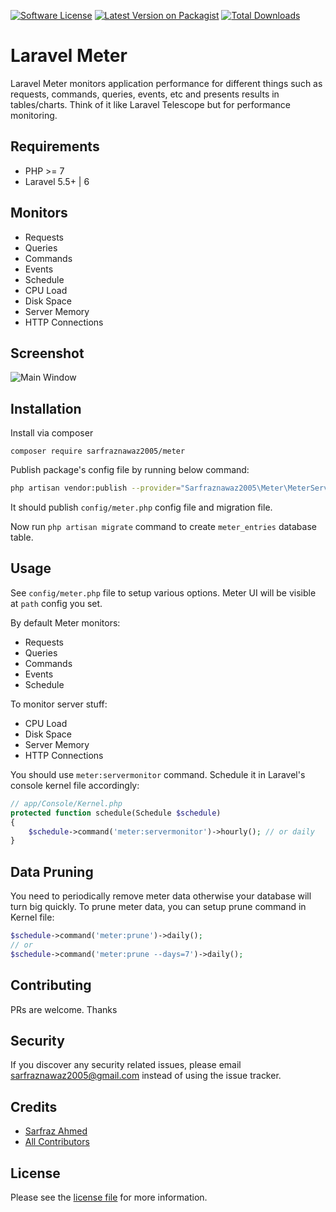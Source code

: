 [![Software License](https://img.shields.io/badge/license-MIT-brightgreen.svg?style=flat-square)](license.md)
[![Latest Version on Packagist][ico-version]][link-packagist]
[![Total Downloads][ico-downloads]][link-downloads]

# Laravel Meter

Laravel Meter monitors application performance for different things such as requests, commands, queries, events, etc and presents results in tables/charts. Think of it like Laravel Telescope but for performance monitoring. 

## Requirements ##

 - PHP >= 7
 - Laravel 5.5+ | 6
 
## Monitors ## 

- Requests
- Queries
- Commands
- Events
- Schedule
- CPU Load
- Disk Space
- Server Memory
- HTTP Connections

## Screenshot ##

![Main Window](https://github.com/sarfraznawaz2005/meter/blob/master/screenshot.png?raw=true)


## Installation ##

Install via composer

```
composer require sarfraznawaz2005/meter
```


Publish package's config file by running below command:

```bash
php artisan vendor:publish --provider="Sarfraznawaz2005\Meter\MeterServiceProvider"
```
It should publish `config/meter.php` config file and migration file.

Now run `php artisan migrate` command to create `meter_entries` database table.

## Usage ##

See `config/meter.php` file to setup various options. Meter UI will be visible at `path` config you set.

By default Meter monitors:

- Requests
- Queries
- Commands
- Events
- Schedule

To monitor server stuff:

- CPU Load
- Disk Space
- Server Memory
- HTTP Connections

You should use `meter:servermonitor` command. Schedule it in Laravel's console kernel file accordingly:
                           
```php
// app/Console/Kernel.php
protected function schedule(Schedule $schedule)
{
    $schedule->command('meter:servermonitor')->hourly(); // or daily
}
```

## Data Pruning ##

You need to periodically remove meter data otherwise your database will turn big quickly. To prune meter data, you can setup prune command in Kernel file:

```php
$schedule->command('meter:prune')->daily();
// or
$schedule->command('meter:prune --days=7')->daily();
```

## Contributing

PRs are welcome. Thanks

## Security

If you discover any security related issues, please email sarfraznawaz2005@gmail.com instead of using the issue tracker.

## Credits

- [Sarfraz Ahmed][link-author]
- [All Contributors][link-contributors]

## License

Please see the [license file](license.md) for more information.

[ico-version]: https://img.shields.io/packagist/v/sarfraznawaz2005/meter.svg?style=flat-square
[ico-downloads]: https://img.shields.io/packagist/dt/sarfraznawaz2005/meter.svg?style=flat-square

[link-packagist]: https://packagist.org/packages/sarfraznawaz2005/meter
[link-downloads]: https://packagist.org/packages/sarfraznawaz2005/meter
[link-author]: https://github.com/sarfraznawaz2005
[link-contributors]: https://github.com/sarfraznawaz2005/meter/graphs/contributors

